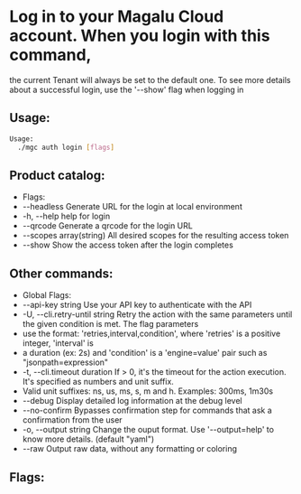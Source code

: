 # Log in to your Magalu Cloud account. When you login with this command,
the current Tenant will always be set to the default one. To see more details
about a successful login, use the '--show' flag when logging in

## Usage:
```bash
Usage:
  ./mgc auth login [flags]
```

## Product catalog:
- Flags:
- --headless               Generate URL for the login at local environment
- -h, --help                   help for login
- --qrcode                 Generate a qrcode for the login URL
- --scopes array(string)   All desired scopes for the resulting access token
- --show                   Show the access token after the login completes

## Other commands:
- Global Flags:
- --api-key string           Use your API key to authenticate with the API
- -U, --cli.retry-until string   Retry the action with the same parameters until the given condition is met. The flag parameters
- use the format: 'retries,interval,condition', where 'retries' is a positive integer, 'interval' is
- a duration (ex: 2s) and 'condition' is a 'engine=value' pair such as "jsonpath=expression"
- -t, --cli.timeout duration     If > 0, it's the timeout for the action execution. It's specified as numbers and unit suffix.
- Valid unit suffixes: ns, us, ms, s, m and h. Examples: 300ms, 1m30s
- --debug                    Display detailed log information at the debug level
- --no-confirm               Bypasses confirmation step for commands that ask a confirmation from the user
- -o, --output string            Change the ouput format. Use '--output=help' to know more details. (default "yaml")
- --raw                      Output raw data, without any formatting or coloring

## Flags:
```bash

```

